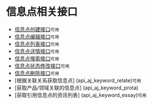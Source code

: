 # 信息点相关接口

- [信息点创建接口](api_aj_keyword_create)`可用`
- [信息点编辑接口](api_aj_keyword_edit)`可用`
- [信息点列表接口](api_aj_keyword_list)`可用`
- [信息点详情接口](api_aj_keyword_info)`可用`
- [信息点搜索接口](api_aj_keyword_search)`可用`
- [信息点状态修改接口](api_aj_keyword_updatestatus)`可用`
- [信息点删除接口](api_aj_keyword_delete)`可用`
- [根据关联关系获取信息点] (api_aj_keyword_relate)`可用`
- [获取产品/领域关联的信息点]  (api_aj_keyword_prota)
- [获取引用信息点的资讯列表] (api_aj_keyword_essay)`可用`